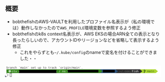 ## 概要
- bobthefishのAWS-VAULTを利用したプロファイル名表示が（私の環境では）動作しなかったので`AWS_PROFILE`環境変数を参照するよう修正
- bobthefishのk8s context名表示が、AWS EKSの場合ARN全ての表示となり長ったらしいので、アカウントIDやリージョンなどを省略して表示するよう修正
  - これをやらずとも`~/.kube/config`のnameで変名を付けることができました・・

![結果](readmeimg/result.png)
